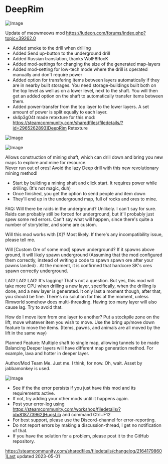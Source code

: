 # DeepRim

![Image](https://i.imgur.com/buuPQel.png)

Update of meowmeows mod
https://ludeon.com/forums/index.php?topic=39262.0

- Added smoke to the drill when drilling
- Added Send up-button to the underground drill
- Added Russian translation, thanks WolF8RocK
- Added mod-settings for changing the size of the generated map-layers
- Added mod-setting for low-tech mode where the drill is operated manually and don't require power
- Added option for transfering items between layers automatically if they are in nearby built storages. You need storage-buildings built both on the top level as well as on a lower level, next to the shaft. You will then get an added option on the shaft to automatically transfer items between them. 
- Added power-transfer from the top layer to the lower layers. A set amount of power is split equally to each layer.
- sk4p3g04t made retexture for this mod: https://steamcommunity.com/sharedfiles/filedetails/?id=2965262893]DeepRim Retexture

![Image](https://i.imgur.com/pufA0kM.png)

	
![Image](https://i.imgur.com/Z4GOv8H.png)


Allows construction of mining shaft, which can drill down and bring you new maps to explore and mine for resource.  
Never run out of ores! 
Avoid the lazy Deep drill with this new revolutionary mining method!

- Start by building a mining shaft and click start. It requires power while drilling. (It's not magic, duh)
- Once finished, you get the option to send people and item down
- They'll end up in the underground map, full of rocks and ores to mine.

FAQ:
Will there be raids in the underground?
Unlikely. I can't say for sure. Raids can probably still be forced for underground, but it'll probably just spew some red errors. Can't say what will happen, since there's quite a number of storyteller, and some are custom.

Will this mod works with [X]?
Most likely. If there's any incompatibility issue, please tell me.

Will [Custom Ore of some mod] spawn underground?
If it spawns above ground, it will likely spawn underground (Assuming that the mod configured them correctly, instead of writing a code to spawn spawn ore after your pawns landed) . At the moment, it is confirmed that hardcore SK's ores spawn correctly underground.

LAG! LAG! LAG! It's lagging!
That's not a question. But yes, this mod will take more CPU when drilling a new layer, specifically, when the drilling is done, and a new layer is generated. It only last a moment though, after that, you should be fine. There's no solution for this at the moment, unless Rimworld somehow does multi-threading. Having too many layer will also cause lag. Try to avoid that.

How do I move item from one layer to another?
Put a stockpile zone on the lift, move whatever item you wish to move. Use the bring up/move down feature to move the items. (Items, pawns, and animals are all moved by the lift in the same way)

Planned Feature:
Multiple shaft to single map, allowing tunnels to be made
Balancing
Deeper layers will have different map generation method. For example, lava and hotter in deeper layer.

Author/Mod Team
Me. Just me. I think, for now.
Oh, wait. Asset by jabbamonkey is used.


![Image](https://i.imgur.com/PwoNOj4.png)



-  See if the the error persists if you just have this mod and its requirements active.
-  If not, try adding your other mods until it happens again.
-  Post your error-log using https://steamcommunity.com/workshop/filedetails/?id=818773962]HugsLib and command Ctrl+F12
-  For best support, please use the Discord-channel for error-reporting.
-  Do not report errors by making a discussion-thread, I get no notification of that.
-  If you have the solution for a problem, please post it to the GitHub repository.


https://steamcommunity.com/sharedfiles/filedetails/changelog/2164179860]Last updated 2023-05-01
